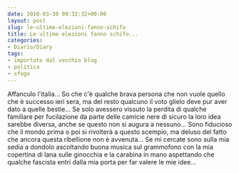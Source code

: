 ```yaml
---
date: 2010-03-30 09:32:32+00:00
layout: post
slug: le-ultime-elezioni-fanno-schifo
title: Le ultime elezioni fanno schifo...
categories:
- Diario/Diary
tags:
- importato dal vecchio blog
- politica
- sfogo
---
```


Affanculo l'italia... So che c'è qualche brava  persona che non vuole quello che è successo ieri sera, ma del resto  qualcuno il voto glielo deve pur aver dato a quelle bestie... Se solo  avessero vissuto la perdita di qualche familiare per fucilazione da  parte delle camicie nere di sicuro la loro idea sarebbe diversa, anche  se questo non si augura a nessuno... Sono fiducioso che il mondo prima o  poi si rivolterà a questo scempio, ma deluso del fatto che ancora  questa ribellione non è avvenuta... Se mi cercate sono sulla mia sedia a  dondolo ascoltando buona musica sul grammofono con la mia copertina di lana sulle ginocchia e la carabina in mano aspettando che qualche fascista entri dalla mia porta per far valere le mie idee...
